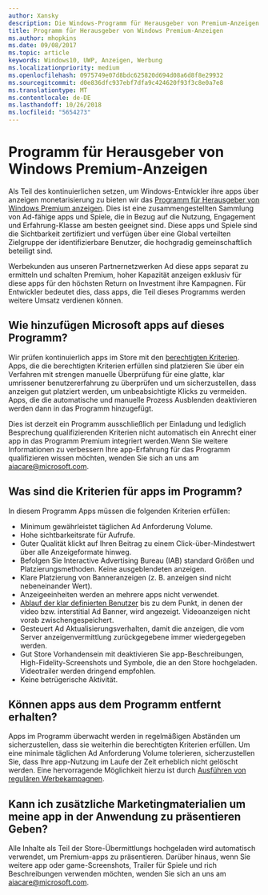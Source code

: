 ```yaml
---
author: Xansky
description: Die Windows-Programm für Herausgeber von Premium-Anzeigen einer zusammengestellten Sammlung von Ad-fähige apps besteht aus, die mit Premium, Partner Anzeigennetzwerken abzielen können hoher Kapazität anzeigen. In diesem Programm Apps sind in Bezug auf die Nutzung, Engagement und Erfahrung-Klasse am besten geeignet.
title: Programm für Herausgeber von Windows Premium-Anzeigen
ms.author: mhopkins
ms.date: 09/08/2017
ms.topic: article
keywords: Windows10, UWP, Anzeigen, Werbung
ms.localizationpriority: medium
ms.openlocfilehash: 0975749e07d8bdc625820d694d08a6d8f8e29932
ms.sourcegitcommit: d0e836dfc937ebf7dfa9c424620f93f3c8e0a7e8
ms.translationtype: MT
ms.contentlocale: de-DE
ms.lasthandoff: 10/26/2018
ms.locfileid: "5654273"
---
```

# <a name="windows-premium-ads-publishers-program"></a>Programm für Herausgeber von Windows Premium-Anzeigen

Als Teil des kontinuierlichen setzen, um Windows-Entwickler ihre apps über anzeigen monetarisierung zu bieten wir das [Programm für Herausgeber von Windows Premium anzeigen](http://www.windowspremiumapps.com). Dies ist eine zusammengestellten Sammlung von Ad-fähige apps und Spiele, die in Bezug auf die Nutzung, Engagement und Erfahrung-Klasse am besten geeignet sind. Diese apps und Spiele sind die Sichtbarkeit zertifiziert und verfügen über eine Global verteilten Zielgruppe der identifizierbare Benutzer, die hochgradig gemeinschaftlich beteiligt sind.

Werbekunden aus unseren Partnernetzwerken Ad diese apps separat zu ermitteln und schalten Premium, hoher Kapazität anzeigen exklusiv für diese apps für den höchsten Return on Investment ihre Kampagnen. Für Entwickler bedeutet dies, dass apps, die Teil dieses Programms werden weitere Umsatz verdienen können.

## <a name="how-does-microsoft-add-apps-to-this-program"></a>Wie hinzufügen Microsoft apps auf dieses Programm? 

Wir prüfen kontinuierlich apps im Store mit den [berechtigten Kriterien](#what-are-the-criteria-for-apps-in-the-program). Apps, die die berechtigten Kriterien erfüllen sind platzieren Sie über ein Verfahren mit strengen manuelle Überprüfung für eine glatte, klar umrissener benutzererfahrung zu überprüfen und um sicherzustellen, dass anzeigen gut platziert werden, um unbeabsichtigte Klicks zu vermeiden. Apps, die die automatische und manuelle Prozess Ausblenden deaktivieren werden dann in das Programm hinzugefügt.

Dies ist derzeit ein Programm ausschließlich per Einladung und lediglich Besprechung qualifizierenden Kriterien nicht automatisch ein Anrecht einer app in das Programm Premium integriert werden.Wenn Sie weitere Informationen zu verbessern Ihre app-Erfahrung für das Programm qualifizieren wissen möchten, wenden Sie sich an uns am aiacare@microsoft.com.

## <a name="what-are-the-criteria-for-apps-in-the-program"></a>Was sind die Kriterien für apps im Programm?

In diesem Programm Apps müssen die folgenden Kriterien erfüllen:

* Minimum gewährleistet täglichen Ad Anforderung Volume. 
* Hohe sichtbarkeitsrate für Aufrufe. 
* Guter Qualität klickt auf Ihren Beitrag zu einem Click-über-Mindestwert über alle Anzeigeformate hinweg. 
* Befolgen Sie Interactive Advertising Bureau (IAB) standard Größen und Platzierungsmethoden. Keine ausgeblendeten anzeigen.
* Klare Platzierung von Banneranzeigen (z. B. anzeigen sind nicht nebeneinander Wert).
* Anzeigeeinheiten werden an mehrere apps nicht verwendet.
* [Ablauf der klar definierten Benutzer](https://blogs.windows.com/buildingapps/2017/08/31/best-practices-using-video-ads-windows-apps/) bis zu dem Punkt, in denen der video bzw. interstitial Ad Banner, wird angezeigt. Videoanzeigen nicht vorab zwischengespeichert. 
* Gesteuert Ad Aktualisierungsverhalten, damit die anzeigen, die vom Server anzeigenvermittlung zurückgegebene immer wiedergegeben werden.
* Gut Store Vorhandensein mit deaktivieren Sie app-Beschreibungen, High-Fidelity-Screenshots und Symbole, die an den Store hochgeladen. Videotrailer werden dringend empfohlen.
* Keine betrügerische Aktivität.

## <a name="can-apps-get-removed-from-the-program"></a>Können apps aus dem Programm entfernt erhalten?

Apps im Programm überwacht werden in regelmäßigen Abständen um sicherzustellen, dass sie weiterhin die berechtigten Kriterien erfüllen. Um eine minimale täglichen Ad Anforderung Volume tolerieren, sicherzustellen Sie, dass Ihre app-Nutzung im Laufe der Zeit erheblich nicht gelöscht werden. Eine hervorragende Möglichkeit hierzu ist durch [Ausführen von regulären Werbekampagnen](https://developer.microsoft.com/en-us/store/promote-your-apps).

## <a name="can-i-provide-additional-marketing-material-to-showcase-my-app-in-the-program"></a>Kann ich zusätzliche Marketingmaterialien um meine app in der Anwendung zu präsentieren Geben? 

Alle Inhalte als Teil der Store-Übermittlungs hochgeladen wird automatisch verwendet, um Premium-apps zu präsentieren. Darüber hinaus, wenn Sie weitere app oder game-Screenshots, Trailer für Spiele und rich Beschreibungen verwenden möchten, wenden Sie sich an uns am aiacare@microsoft.com.

